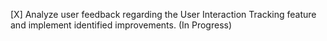[X] Analyze user feedback regarding the User Interaction Tracking feature and implement identified improvements. (In Progress)